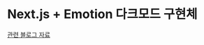 # Next.js + Emotion 다크모드 구현체

[관련 블로그 자료](https://velog.io/@seungchan__y/SSR-%ED%99%98%EA%B2%BD%EC%9D%98-%EB%8B%A4%ED%81%AC%EB%AA%A8%EB%93%9C-%EA%B9%9C%EB%B9%A1%EC%9E%84-%ED%98%84%EC%83%81-%ED%95%B4%EA%B2%B0%ED%95%98%EA%B8%B0)
